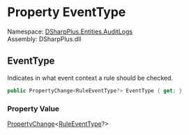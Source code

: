# Property EventType

Namespace: [DSharpPlus.Entities.AuditLogs](DSharpPlus.Entities.AuditLogs.md)  
Assembly: DSharpPlus.dll

## <a id="DSharpPlus_Entities_AuditLogs_DiscordAuditLogAutoModerationRuleEntry_EventType"></a>EventType

Indicates in what event context a rule should be checked.

```csharp
public PropertyChange<RuleEventType?> EventType { get; }
```

### Property Value

[PropertyChange](DSharpPlus.Entities.AuditLogs.PropertyChange\-1.md)<[RuleEventType](DSharpPlus.Enums.RuleEventType.md)?\>


